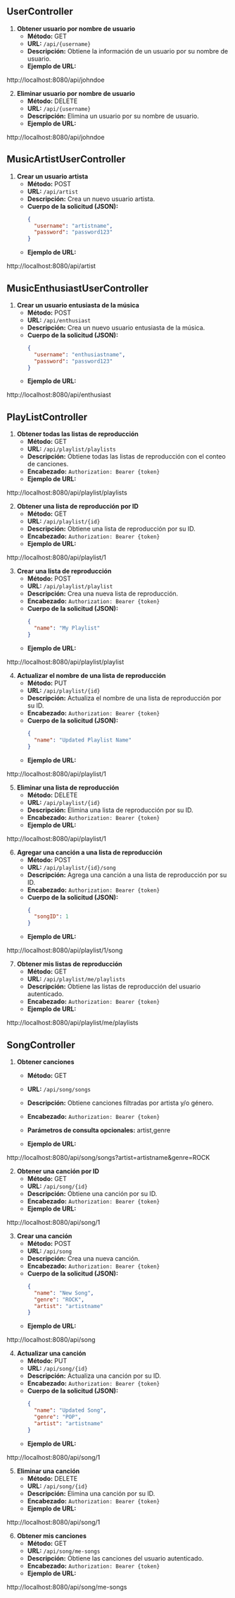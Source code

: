 
### 

## UserController



1. **Obtener usuario por nombre de usuario**
   - **Método:** GET
   - **URL:** `/api/{username}`
   - **Descripción:** Obtiene la información de un usuario por su nombre de usuario.
   - **Ejemplo de URL:** 

http://localhost:8080/api/johndoe



2. **Eliminar usuario por nombre de usuario**
   - **Método:** DELETE
   - **URL:** `/api/{username}`
   - **Descripción:** Elimina un usuario por su nombre de usuario.
   - **Ejemplo de URL:** 

http://localhost:8080/api/johndoe



### 

## MusicArtistUserController



1. **Crear un usuario artista**
   - **Método:** POST
   - **URL:** `/api/artist`
   - **Descripción:** Crea un nuevo usuario artista.
   - **Cuerpo de la solicitud (JSON):**
     ```json
     {
       "username": "artistname",
       "password": "password123"
     }
     ```
   - **Ejemplo de URL:** 

http://localhost:8080/api/artist



### 

## MusicEnthusiastUserController



1. **Crear un usuario entusiasta de la música**
   - **Método:** POST
   - **URL:** `/api/enthusiast`
   - **Descripción:** Crea un nuevo usuario entusiasta de la música.
   - **Cuerpo de la solicitud (JSON):**
     ```json
     {
       "username": "enthusiastname",
       "password": "password123"
     }
     ```
   - **Ejemplo de URL:** 

http://localhost:8080/api/enthusiast



### 

## PlayListController



1. **Obtener todas las listas de reproducción**
   - **Método:** GET
   - **URL:** `/api/playlist/playlists`
   - **Descripción:** Obtiene todas las listas de reproducción con el conteo de canciones.
   - **Encabezado:** `Authorization: Bearer {token}`
   - **Ejemplo de URL:** 

http://localhost:8080/api/playlist/playlists



2. **Obtener una lista de reproducción por ID**
   - **Método:** GET
   - **URL:** `/api/playlist/{id}`
   - **Descripción:** Obtiene una lista de reproducción por su ID.
   - **Encabezado:** `Authorization: Bearer {token}`
   - **Ejemplo de URL:** 

http://localhost:8080/api/playlist/1



3. **Crear una lista de reproducción**
   - **Método:** POST
   - **URL:** `/api/playlist/playlist`
   - **Descripción:** Crea una nueva lista de reproducción.
   - **Encabezado:** `Authorization: Bearer {token}`
   - **Cuerpo de la solicitud (JSON):**
     ```json
     {
       "name": "My Playlist"
     }
     ```
   - **Ejemplo de URL:** 

http://localhost:8080/api/playlist/playlist



4. **Actualizar el nombre de una lista de reproducción**
   - **Método:** PUT
   - **URL:** `/api/playlist/{id}`
   - **Descripción:** Actualiza el nombre de una lista de reproducción por su ID.
   - **Encabezado:** `Authorization: Bearer {token}`
   - **Cuerpo de la solicitud (JSON):**
     ```json
     {
       "name": "Updated Playlist Name"
     }
     ```
   - **Ejemplo de URL:** 

http://localhost:8080/api/playlist/1



5. **Eliminar una lista de reproducción**
   - **Método:** DELETE
   - **URL:** `/api/playlist/{id}`
   - **Descripción:** Elimina una lista de reproducción por su ID.
   - **Encabezado:** `Authorization: Bearer {token}`
   - **Ejemplo de URL:** 

http://localhost:8080/api/playlist/1



6. **Agregar una canción a una lista de reproducción**
   - **Método:** POST
   - **URL:** `/api/playlist/{id}/song`
   - **Descripción:** Agrega una canción a una lista de reproducción por su ID.
   - **Encabezado:** `Authorization: Bearer {token}`
   - **Cuerpo de la solicitud (JSON):**
     ```json
     {
       "songID": 1
     }
     ```
   - **Ejemplo de URL:** 

http://localhost:8080/api/playlist/1/song



7. **Obtener mis listas de reproducción**
   - **Método:** GET
   - **URL:** `/api/playlist/me/playlists`
   - **Descripción:** Obtiene las listas de reproducción del usuario autenticado.
   - **Encabezado:** `Authorization: Bearer {token}`
   - **Ejemplo de URL:** 

http://localhost:8080/api/playlist/me/playlists



### 

## SongController



1. **Obtener canciones**
   - **Método:** GET
   - **URL:** `/api/song/songs`
   - **Descripción:** Obtiene canciones filtradas por artista y/o género.
   - **Encabezado:** `Authorization: Bearer {token}`
   - **Parámetros de consulta opcionales:** artist,genre


   - **Ejemplo de URL:** 

http://localhost:8080/api/song/songs?artist=artistname&genre=ROCK



2. **Obtener una canción por ID**
   - **Método:** GET
   - **URL:** `/api/song/{id}`
   - **Descripción:** Obtiene una canción por su ID.
   - **Encabezado:** `Authorization: Bearer {token}`
   - **Ejemplo de URL:** 

http://localhost:8080/api/song/1



3. **Crear una canción**
   - **Método:** POST
   - **URL:** `/api/song`
   - **Descripción:** Crea una nueva canción.
   - **Encabezado:** `Authorization: Bearer {token}`
   - **Cuerpo de la solicitud (JSON):**
     ```json
     {
       "name": "New Song",
       "genre": "ROCK",
       "artist": "artistname"
     }
     ```
   - **Ejemplo de URL:** 

http://localhost:8080/api/song



4. **Actualizar una canción**
   - **Método:** PUT
   - **URL:** `/api/song/{id}`
   - **Descripción:** Actualiza una canción por su ID.
   - **Encabezado:** `Authorization: Bearer {token}`
   - **Cuerpo de la solicitud (JSON):**
     ```json
     {
       "name": "Updated Song",
       "genre": "POP",
       "artist": "artistname"
     }
     ```
   - **Ejemplo de URL:** 

http://localhost:8080/api/song/1



5. **Eliminar una canción**
   - **Método:** DELETE
   - **URL:** `/api/song/{id}`
   - **Descripción:** Elimina una canción por su ID.
   - **Encabezado:** `Authorization: Bearer {token}`
   - **Ejemplo de URL:** 

http://localhost:8080/api/song/1



6. **Obtener mis canciones**
   - **Método:** GET
   - **URL:** `/api/song/me-songs`
   - **Descripción:** Obtiene las canciones del usuario autenticado.
   - **Encabezado:** `Authorization: Bearer {token}`
   - **Ejemplo de URL:** 

http://localhost:8080/api/song/me-songs


